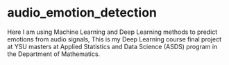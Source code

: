 # audio_emotion_detection
Here I am using Machine Learning and Deep Learning methods to predict emotions from audio signals, This is my Deep Learning course final project at YSU masters at Applied Statistics and Data Science (ASDS) program in the Department of Mathematics.
